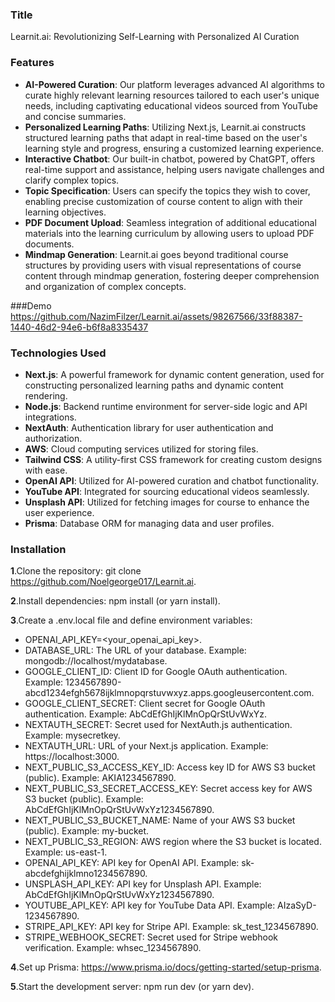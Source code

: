 
### Title
Learnit.ai: Revolutionizing Self-Learning with Personalized AI Curation

### Features
* __AI-Powered Curation__: Our platform leverages advanced AI algorithms to curate highly relevant learning resources tailored to each user's unique needs, including captivating educational videos sourced from YouTube and concise summaries.
* __Personalized Learning Paths__: Utilizing Next.js, Learnit.ai constructs structured learning paths that adapt in real-time based on the user's learning style and progress, ensuring a customized learning experience.
* __Interactive Chatbot__: Our built-in chatbot, powered by ChatGPT, offers real-time support and assistance, helping users navigate challenges and clarify complex topics.
* __Topic Specification__: Users can specify the topics they wish to cover, enabling precise customization of course content to align with their learning objectives.
* __PDF Document Upload__: Seamless integration of additional educational materials into the learning curriculum by allowing users to upload PDF documents.
* __Mindmap Generation__: Learnit.ai goes beyond traditional course structures by providing users with visual representations of course content through mindmap generation, fostering deeper comprehension and organization of complex concepts.

###Demo
https://github.com/NazimFilzer/Learnit.ai/assets/98267566/33f88387-1440-46d2-94e6-b6f8a8335437



### Technologies Used
* __Next.js__: A powerful framework for dynamic content generation, used for constructing personalized learning paths and dynamic content rendering.
* __Node.js__: Backend runtime environment for server-side logic and API integrations.
* __NextAuth__: Authentication library for user authentication and authorization.
* __AWS__: Cloud computing services utilized for storing files.
* __Tailwind CSS__: A utility-first CSS framework for creating custom designs with ease.
* __OpenAI API__: Utilized for AI-powered curation and chatbot functionality.
* __YouTube API__: Integrated for sourcing educational videos seamlessly.
* __Unsplash API__: Utilized for fetching images  for course to enhance the user experience.
* __Prisma__: Database ORM for managing data and user profiles.

### Installation
__1__.Clone the repository: git clone https://github.com/Noelgeorge017/Learnit.ai.

__2__.Install dependencies: npm install (or yarn install).

__3__.Create a .env.local file and define environment variables:
* OPENAI_API_KEY=<your_openai_api_key>.
* DATABASE_URL: The URL of your database. Example: mongodb://localhost/mydatabase.
* GOOGLE_CLIENT_ID: Client ID for Google OAuth authentication. Example: 1234567890-abcd1234efgh5678ijklmnopqrstuvwxyz.apps.googleusercontent.com.
* GOOGLE_CLIENT_SECRET: Client secret for Google OAuth authentication. Example: AbCdEfGhIjKlMnOpQrStUvWxYz.
* NEXTAUTH_SECRET: Secret used for NextAuth.js authentication. Example: mysecretkey.
* NEXTAUTH_URL: URL of your Next.js application. Example: https://localhost:3000.
* NEXT_PUBLIC_S3_ACCESS_KEY_ID: Access key ID for AWS S3 bucket (public). Example: AKIA1234567890.
* NEXT_PUBLIC_S3_SECRET_ACCESS_KEY: Secret access key for AWS S3 bucket (public). Example: AbCdEfGhIjKlMnOpQrStUvWxYz1234567890.
* NEXT_PUBLIC_S3_BUCKET_NAME: Name of your AWS S3 bucket (public). Example: my-bucket.
* NEXT_PUBLIC_S3_REGION: AWS region where the S3 bucket is located. Example: us-east-1.
* OPENAI_API_KEY: API key for OpenAI API. Example: sk-abcdefghijklmno1234567890.
* UNSPLASH_API_KEY: API key for Unsplash API. Example: AbCdEfGhIjKlMnOpQrStUvWxYz1234567890.
* YOUTUBE_API_KEY: API key for YouTube Data API. Example: AIzaSyD-1234567890.
* STRIPE_API_KEY: API key for Stripe API. Example: sk_test_1234567890.
* STRIPE_WEBHOOK_SECRET: Secret used for Stripe webhook verification. Example: whsec_1234567890.


__4__.Set up Prisma: https://www.prisma.io/docs/getting-started/setup-prisma.

__5__.Start the development server: npm run dev (or yarn dev).
